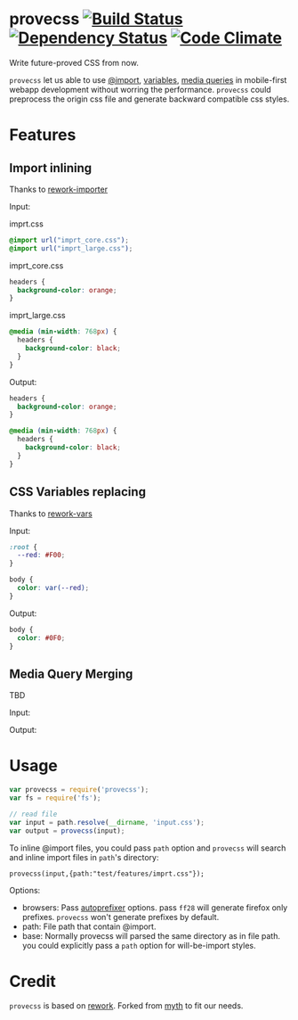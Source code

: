 provecss [![Build Status](https://travis-ci.org/mozilla-b2g/gaia.svg)](https://travis-ci.org/gasolin/provecss) [![Dependency Status](https://david-dm.org/gasolin/provecss.svg)](https://david-dm.org/gasolin/provecss) [![Code Climate](https://codeclimate.com/github/gasolin/provecss.png)](https://codeclimate.com/github/gasolin/provecss)
=======

Write future-proved CSS from now.

`provecss` let us able to use [@import](https://developer.mozilla.org/en-US/docs/Web/CSS/@import), [variables](https://developer.mozilla.org/en-US/docs/Web/CSS/Using_CSS_variables), [media queries](https://developer.mozilla.org/en-US/docs/Web/Guide/CSS/Media_queries) in mobile-first webapp development without worring the performance. `provecss` could preprocess the origin css file and generate backward compatible css styles.

Features
========

Import inlining
-----------------

Thanks to [rework-importer](https://github.com/simme/rework-importer)

Input:

imprt.css
```css
@import url("imprt_core.css");
@import url("imprt_large.css");
```

imprt_core.css
```css
headers {
  background-color: orange;
}
```

imprt_large.css
```css
@media (min-width: 768px) {
  headers {
    background-color: black;
  }
}
```

Output:
```css
headers {
  background-color: orange;
}

@media (min-width: 768px) {
  headers {
    background-color: black;
  }
}
```

CSS Variables replacing
--------------------------

Thanks to [rework-vars](https://github.com/visionmedia/rework-vars)

Input:

```css
:root {
  --red: #F00;
}

body {
  color: var(--red);
}
```

Output:

```css
body {
  color: #0F0;
}
```


Media Query Merging
----------------------

TBD

Input:


Output:


Usage
========

```js
var provecss = require('provecss');
var fs = require('fs');

// read file
var input = path.resolve(__dirname, 'input.css');
var output = provecss(input);
```

To inline @import files, you could pass `path` option and `provecss` will search and inline import files in `path`'s directory:

```
provecss(input,{path:"test/features/imprt.css"});
```

Options:

* browsers: Pass [autoprefixer](https://github.com/ai/autoprefixer) options. pass `ff28` will generate firefox only prefixes. `provecss` won't generate prefixes by default.
* path: File path that contain @import.
* base: Normally provecss will parsed the same directory as in file path. you could explicitly pass a `path` option for will-be-import styles.


Credit
========
`provecss` is based on [rework](https://github.com/reworkcss/rework).
Forked from [myth](https://github.com/segmentio/myth) to fit our needs.
